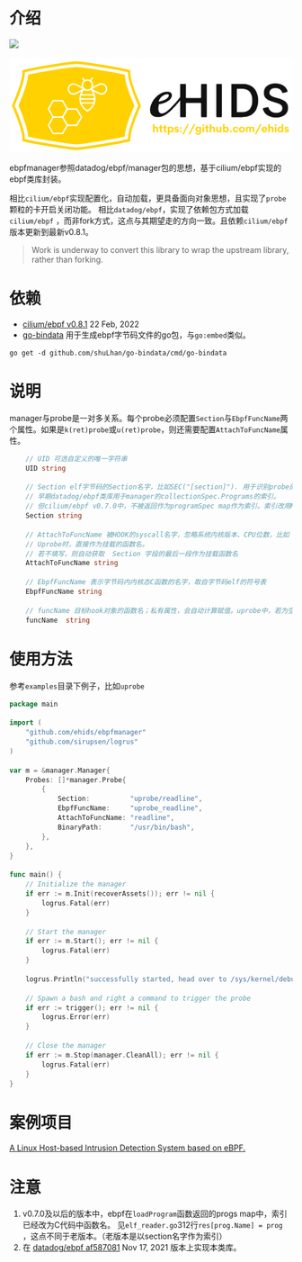 # 介绍
[![](https://godoc.org/github.com/ehids/ebpfmanager?status.svg)](https://godoc.org/github.com/ehids/ebpfmanager)

![HoneyGopher](./ehids-logo-1.png)

ebpfmanager参照datadog/ebpf/manager包的思想，基于cilium/ebpf实现的ebpf类库封装。

相比`cilium/ebpf`实现配置化，自动加载，更具备面向对象思想，且实现了`probe`颗粒的卡开启关闭功能。 相比`datadog/ebpf`，实现了依赖包方式加载`cilium/ebpf`
，而非fork方式，这点与其期望走的方向一致。且依赖`cilium/ebpf`版本更新到最新v0.8.1。
>Work is underway to convert this library to wrap the upstream library, rather than forking.


# 依赖

* [cilium/ebpf v0.8.1](https://github.com/cilium/ebpf/releases/tag/v0.8.1)    22 Feb, 2022
* [go-bindata](github.com/shuLhan/go-bindata/cmd/go-bindata)  用于生成ebpf字节码文件的go包，与`go:embed`类似。
```shell
go get -d github.com/shuLhan/go-bindata/cmd/go-bindata
```

# 说明
manager与probe是一对多关系。每个probe必须配置`Section`与`EbpfFuncName`两个属性。如果是`k(ret)probe`或`u(ret)probe`，则还需要配置`AttachToFuncName`属性。
```go
    // UID 可选自定义的唯一字符串
    UID string
    
    // Section elf字节码的Section名字，比如SEC("[section]"). 用于识别probe的类型[ku](ret)?probe/xdp/(raw_)?tracepoint/tc等
    // 早期datadog/ebpf类库用于manager的collectionSpec.Programs的索引。
    // 但cilium/ebpf v0.7.0中，不被返回作为programSpec map作为索引。索引改用MatchFuncName
    Section string
    
    // AttachToFuncName 被HOOK的syscall名字，忽略系统内核版本、CPU位数，比如 mkdirat 会被转换为__x64_sys_mkdirat、__ia32_sys_mkdirat等
    // Uprobe时，直接作为挂载的函数名。
    // 若不填写，则自动获取  Section 字段的最后一段作为挂载函数名   
    AttachToFuncName string
    
    // EbpfFuncName 表示字节码内内核态C函数的名字，取自字节码elf的符号表
    EbpfFuncName string
    
    // funcName 目标hook对象的函数名；私有属性，会自动计算赋值。uprobe中，若为空，则使用offset。
    funcName  string
```

# 使用方法

参考`examples`目录下例子，比如`uprobe`

```go
package main

import (
	"github.com/ehids/ebpfmanager"
	"github.com/sirupsen/logrus"
)

var m = &manager.Manager{
	Probes: []*manager.Probe{
		{
			Section:          "uprobe/readline",
			EbpfFuncName:     "uprobe_readline",
			AttachToFuncName: "readline",
			BinaryPath:       "/usr/bin/bash",
		},
	},
}

func main() {
	// Initialize the manager
	if err := m.Init(recoverAssets()); err != nil {
		logrus.Fatal(err)
	}

	// Start the manager
	if err := m.Start(); err != nil {
		logrus.Fatal(err)
	}

	logrus.Println("successfully started, head over to /sys/kernel/debug/tracing/trace_pipe")

	// Spawn a bash and right a command to trigger the probe
	if err := trigger(); err != nil {
		logrus.Error(err)
	}

	// Close the manager
	if err := m.Stop(manager.CleanAll); err != nil {
		logrus.Fatal(err)
	}
}
```

# 案例项目

[A Linux Host-based Intrusion Detection System based on eBPF.](https://github.com/ehids/ehids)

# 注意

1. v0.7.0及以后的版本中，ebpf在`loadProgram`函数返回的progs map中，索引已经改为C代码中函数名。 见`elf_reader.go`312行`res[prog.Name] = prog`
   ，这点不同于老版本。（老版本是以section名字作为索引）
2. 在 [datadog/ebpf af587081](https://github.com/DataDog/ebpf/commit/af5870810f0b2c2f9ba996d02db16955de58266f)  Nov 17,
   2021 版本上实现本类库。

